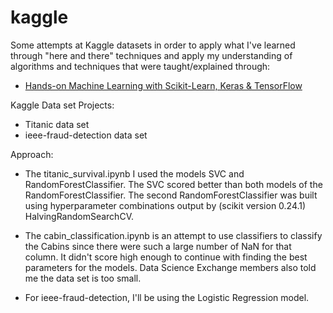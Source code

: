 # kaggle

Some attempts at Kaggle datasets in order to apply what I've learned through "here and there" techniques and apply my understanding of algorithms and techniques that were taught/explained through: 
* <u>Hands-on Machine Learning with Scikit-Learn, Keras & TensorFlow</u>

Kaggle Data set Projects:

* Titanic data set 
* ieee-fraud-detection data set 

Approach: 

* The titanic_survival.ipynb I used the models SVC and RandomForestClassifier. The SVC scored better than both models of the RandomForestClassifier. The second RandomForestClassifier was built using hyperparameter combinations output by (scikit version 0.24.1) HalvingRandomSearchCV.
* The cabin_classification.ipynb is an attempt to use classifiers to classify the Cabins since there were such a large number of NaN for that column. It didn't score high enough to continue with finding the best parameters for the models. Data Science Exchange members also told me the data set is too small. 

* For ieee-fraud-detection, I'll be using the Logistic Regression model. 


